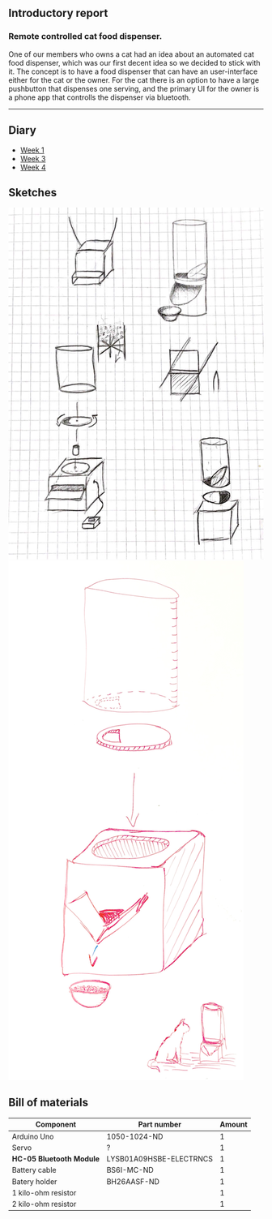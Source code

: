 ## Introductory report
### Remote controlled cat food dispenser.

One of our members who owns a cat had an idea about an automated cat food dispenser, which was our first decent idea so we decided to stick with it. The concept is to have a food dispenser that can have an user-interface either for the cat or the owner. For the cat there is an option to have a large pushbutton that dispenses one serving, and the primary UI for the owner is a phone app that controlls the dispenser via bluetooth.

---

## Diary

- [Week 1](_posts/2018-03-26-weekly-report.md)
- [Week 3](_posts/2018-04-04-weekly-report.md)
- [Week 4](_posts/2018-04-12-weekly-report.md)

## Sketches
![Picture missing](https://raw.githubusercontent.com/kpalok/Digifab/master/Images/Sketch1.jpg "Scetch One")
![Picture missing](https://raw.githubusercontent.com/kpalok/Digifab/master/Images/Sketch2.jpg "Scetch Two")

## Bill of materials

Component | Part number | Amount
--- | --- | ---
Arduino Uno | 1050-1024-ND | 1
Servo | 	? | 1
**HC-05 Bluetooth Module** | 	LYSB01A09HSBE-ELECTRNCS | 1
Battery cable | 	BS6I-MC-ND | 1
Batery holder | 	BH26AASF-ND | 1
1 kilo-ohm resistor | | 1
2 kilo-ohm resistor | | 1
